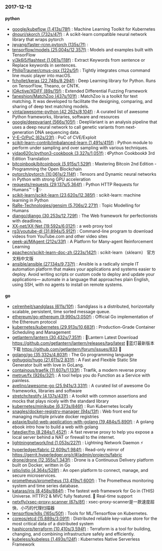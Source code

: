 ### 2017-12-12

#### python
* [google/kubeflow (1,413s/78f)](https://github.com/google/kubeflow) : Machine Learning Toolkit for Kubernetes
* [dnouri/skorch (732s/47f)](https://github.com/dnouri/skorch) : A scikit-learn compatible neural network library that wraps pytorch
* [jwyang/faster-rcnn.pytorch (135s/7f)](https://github.com/jwyang/faster-rcnn.pytorch) : 
* [tensorflow/models (25,004s/12,357f)](https://github.com/tensorflow/models) : Models and examples built with TensorFlow
* [vi3k6i5/flashtext (1,061s/118f)](https://github.com/vi3k6i5/flashtext) : Extract Keywords from sentence or Replace keywords in sentences.
* [PhilipTrauner/cmus-osx (122s/5f)](https://github.com/PhilipTrauner/cmus-osx) : Tightly integrates cmus command line music player into macOS.
* [fchollet/keras (22,748s/8,294f)](https://github.com/fchollet/keras) : Deep Learning library for Python. Runs on TensorFlow, Theano, or CNTK.
* [IOActive/XDiFF (89s/15f)](https://github.com/IOActive/XDiFF) : Extended Differential Fuzzing Framework
* [faneshion/MatchZoo (437s/101f)](https://github.com/faneshion/MatchZoo) : MatchZoo is a toolkit for text matching. It was developed to facilitate the designing, comparing, and sharing of deep text matching models.
* [vinta/awesome-python (42,262s/8,104f)](https://github.com/vinta/awesome-python) : A curated list of awesome Python frameworks, libraries, software and resources
* [google/deepvariant (566s/105f)](https://github.com/google/deepvariant) : DeepVariant is an analysis pipeline that uses a deep neural network to call genetic variants from next-generation DNA sequencing data.
* [V-E-O/PoC (62s/23f)](https://github.com/V-E-O/PoC) : PoC of CVE/Exploit
* [scikit-learn-contrib/imbalanced-learn (1,491s/415f)](https://github.com/scikit-learn-contrib/imbalanced-learn) : Python module to perform under sampling and over sampling with various techniques.
* [yidao620c/python3-cookbook (3,327s/1,051f)](https://github.com/yidao620c/python3-cookbook) : 《Python Cookbook》 3rd Edition Translation
* [bitcoinbook/bitcoinbook (5,915s/1,529f)](https://github.com/bitcoinbook/bitcoinbook) : Mastering Bitcoin 2nd Edition - Programming the Open Blockchain
* [pytorch/pytorch (10,061s/2,114f)](https://github.com/pytorch/pytorch) : Tensors and Dynamic neural networks in Python with strong GPU acceleration
* [requests/requests (29,137s/5,364f)](https://github.com/requests/requests) : Python HTTP Requests for Humans™ ✨🍰✨
* [scikit-learn/scikit-learn (23,620s/12,385f)](https://github.com/scikit-learn/scikit-learn) : scikit-learn: machine learning in Python
* [RaRe-Technologies/gensim (5,706s/2,271f)](https://github.com/RaRe-Technologies/gensim) : Topic Modelling for Humans
* [django/django (30,253s/12,729f)](https://github.com/django/django) : The Web framework for perfectionists with deadlines.
* [XX-net/XX-Net (19,592s/6,012f)](https://github.com/XX-net/XX-Net) : a web proxy tool
* [rg3/youtube-dl (31,894s/5,912f)](https://github.com/rg3/youtube-dl) : Command-line program to download videos from YouTube.com and other video sites
* [geek-ai/MAgent (212s/33f)](https://github.com/geek-ai/MAgent) : A Platform for Many-agent Reinforcement Learning
* [apachecn/scikit-learn-doc-zh (223s/142f)](https://github.com/apachecn/scikit-learn-doc-zh) : scikit-learn（sklearn） 官方文档中文版
* [ansible/ansible (27,134s/9,737f)](https://github.com/ansible/ansible) : Ansible is a radically simple IT automation platform that makes your applications and systems easier to deploy. Avoid writing scripts or custom code to deploy and update your applications— automate in a language that approaches plain English, using SSH, with no agents to install on remote systems.

#### go
* [celrenheit/sandglass (611s/10f)](https://github.com/celrenheit/sandglass) : Sandglass is a distributed, horizontally scalable, persistent, time sorted message queue.
* [ethereum/go-ethereum (9,990s/3,050f)](https://github.com/ethereum/go-ethereum) : Official Go implementation of the Ethereum protocol
* [kubernetes/kubernetes (29,913s/10,683f)](https://github.com/kubernetes/kubernetes) : Production-Grade Container Scheduling and Management
* [getlantern/lantern (30,432s/7,351f)](https://github.com/getlantern/lantern) : 🔴Lantern Latest Download https://github.com/getlantern/lantern/releases/tag/latest 🔴蓝灯最新版本下载 https://github.com/getlantern/forum/issues/833 🔴
* [golang/go (35,332s/4,803f)](https://github.com/golang/go) : The Go programming language
* [gohugoio/hugo (21,611s/2,831f)](https://github.com/gohugoio/hugo) : A Fast and Flexible Static Site Generator built with love in GoLang.
* [containous/traefik (11,607s/1,133f)](https://github.com/containous/traefik) : Træfik, a modern reverse proxy
* [metrue/fx (926s/32f)](https://github.com/metrue/fx) : A tool helps you do Function as a Service with painless.
* [avelino/awesome-go (25,941s/3,331f)](https://github.com/avelino/awesome-go) : A curated list of awesome Go frameworks, libraries and software
* [stretchr/testify (4,137s/431f)](https://github.com/stretchr/testify) : A toolkit with common assertions and mocks that plays nicely with the standard library
* [kubernetes/minikube (6,373s/846f)](https://github.com/kubernetes/minikube) : Run Kubernetes locally
* [snagles/docker-registry-manager (94s/13f)](https://github.com/snagles/docker-registry-manager) : Web front end for managing multiple private docker registries
* [astaxie/build-web-application-with-golang (19,484s/5,890f)](https://github.com/astaxie/build-web-application-with-golang) : A golang ebook intro how to build a web with golang
* [fatedier/frp (8,284s/1,452f)](https://github.com/fatedier/frp) : A fast reverse proxy to help you expose a local server behind a NAT or firewall to the internet.
* [lightningnetwork/lnd (1,053s/227f)](https://github.com/lightningnetwork/lnd) : Lightning Network Daemon ⚡️
* [hyperledger/fabric (2,609s/1,984f)](https://github.com/hyperledger/fabric) : Read-only mirror of https://gerrit.hyperledger.org/r/#/admin/projects/fabric
* [drone/drone (12,355s/1,343f)](https://github.com/drone/drone) : Drone is a Continuous Delivery platform built on Docker, written in Go
* [istio/istio (4,364s/528f)](https://github.com/istio/istio) : An open platform to connect, manage, and secure microservices.
* [prometheus/prometheus (13,419s/1,600f)](https://github.com/prometheus/prometheus) : The Prometheus monitoring system and time series database.
* [kataras/iris (8,458s/884f)](https://github.com/kataras/iris) : The fastest web framework for Go in (THIS) Universe. HTTP/2 & MVC fully featured. 🎁 Real-time support
* [netxfly/xsec-proxy-scanner (67s/8f)](https://github.com/netxfly/xsec-proxy-scanner) : xsec-proxy-scanner是一款速度超快、小巧的代理扫描器
* [tensorflow/k8s (165s/50f)](https://github.com/tensorflow/k8s) : Tools for ML/Tensorflow on Kubernetes.
* [coreos/etcd (15,889s/3,091f)](https://github.com/coreos/etcd) : Distributed reliable key-value store for the most critical data of a distributed system
* [hashicorp/terraform (10,410s/3,594f)](https://github.com/hashicorp/terraform) : Terraform is a tool for building, changing, and combining infrastructure safely and efficiently.
* [kubeless/kubeless (1,493s/124f)](https://github.com/kubeless/kubeless) : Kubernetes Native Serverless Framework
